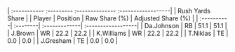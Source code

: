 | :----------- :--------- :-------------- :------------------|
|                      Rush Yards Share                      |
| Player     | Position | Raw Share (%) | Adjusted Share (%) |
| :----------| :--------| :-------------| :------------------|
| Da.Johnson | RB       | 51.1          | 51.1               |
| J.Brown    | WR       | 22.2          | 22.2               |
| K.Williams | WR       | 22.2          | 22.2               |
| T.Niklas   | TE       | 0.0           | 0.0                |
| J.Gresham  | TE       | 0.0           | 0.0                |